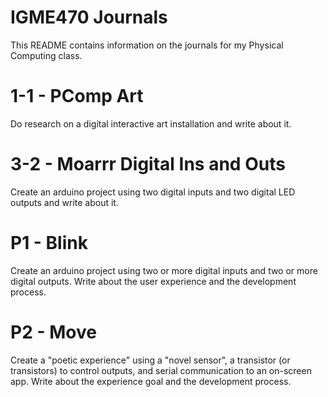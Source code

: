 # IGME470 Journals

This README contains information on the journals for my Physical Computing class.

# 1-1 - PComp Art

Do research on a digital interactive art installation and write about it.

# 3-2 - Moarrr Digital Ins and Outs

Create an arduino project using two digital inputs and two digital LED outputs and write about it.

# P1 - Blink

Create an arduino project using two or more digital inputs and two or more digital outputs. Write about the user experience and the development process.

# P2 - Move

Create a "poetic experience" using a "novel sensor", a transistor (or transistors) to control outputs, and serial communication to an on-screen app. Write about the experience goal and the development process.
